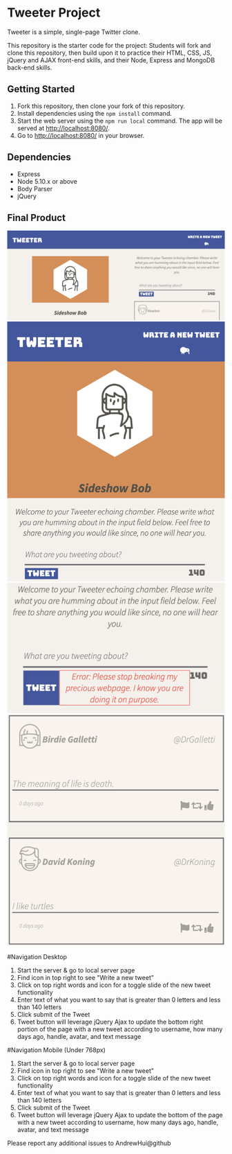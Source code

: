 # Tweeter Project

Tweeter is a simple, single-page Twitter clone.

This repository is the starter code for the project: Students will fork and clone this repository, then build upon it to practice their HTML, CSS, JS, jQuery and AJAX front-end skills, and their Node, Express and MongoDB back-end skills.

## Getting Started

1. Fork this repository, then clone your fork of this repository.
2. Install dependencies using the `npm install` command.
3. Start the web server using the `npm run local` command. The app will be served at <http://localhost:8080/>.
4. Go to <http://localhost:8080/> in your browser.

## Dependencies

- Express
- Node 5.10.x or above
- Body Parser
- jQuery

## Final Product

!["Screenshot of the registration page"](https://github.com/AndrewHui/tweeter/blob/master/SS%20Readme/home%20page%20desktop%20view.png)
!["Screenshot of the URL home page"](https://github.com/AndrewHui/tweeter/blob/master/SS%20Readme/Mobile%20View.png)
!["Screenshot of the registration page"](https://github.com/AndrewHui/tweeter/blob/master/SS%20Readme/error%20message.png)
!["Screenshot of the URL home page"](https://github.com/AndrewHui/tweeter/blob/master/SS%20Readme/Tweet%20Images.png)


#Navigation Desktop

1. Start the server & go to local server page
2. Find icon in top right to see "Write a new tweet"
3. Click on top right words and icon for a toggle slide of the new tweet functionality
4. Enter text of what you want to say that is greater than 0 letters and less than 140 letters
5. Click submit of the Tweet
6. Tweet button will leverage jQuery Ajax to update the bottom right portion of the page with a new tweet according to username, how many days ago, handle, avatar, and text message

#Navigation Mobile (Under 768px)

1. Start the server & go to local server page
2. Find icon in top right to see "Write a new tweet"
3. Click on top right words and icon for a toggle slide of the new tweet functionality
4. Enter text of what you want to say that is greater than 0 letters and less than 140 letters
5. Click submit of the Tweet
6. Tweet button will leverage jQuery Ajax to update the bottom of the page with a new tweet according to username, how many days ago, handle, avatar, and text message






Please report any additional issues to AndrewHui@github